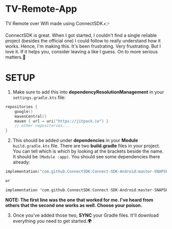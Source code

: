 # TV-Remote-App
TV Remote over Wifi made using ConnectSDK.👉

ConnectSDK is great. When I got started, I couldn't find a single reliable project (besides the official one) I could follow to really understand how it works. 
Hence, I'm making this. It's been frustrating. Very frustrating. But I love it. If it helps you, consider leaving a like I guess.
On to more serious matters.💯

# SETUP 
1. Make sure to add this into **dependencyResolutionManagement** in your `settings.gradle.kts`  file:
  ```kotlin
  repositories {  
      google()  
      mavenCentral()  
      maven { url = uri("https://jitpack.io") }  
      // other repositories...  
  }
  ```

2. This should be added under **dependencies** in your **Module** `build.gradle.kts` file.  There are two **build.gradle** files in your project. You can tell which is which     by looking at the brackets beside the name. It should be `(Module :app)`.  You should see some dependencies there already:
  ```kotlin
  implementation("com.github.ConnectSDK:Connect-SDK-Android:master-SNAPSHOT")

  or

  implementation 'com.github.ConnectSDK:Connect-SDK-Android:master-SNAPSHOT'
  ```
**NOTE: The first line was the one that worked for me. I've heard from others that the second one works as well. Choose your poison.**

3. Once you've added those two, **SYNC** your Gradle files. It'll download everything you need to get started.🌍
